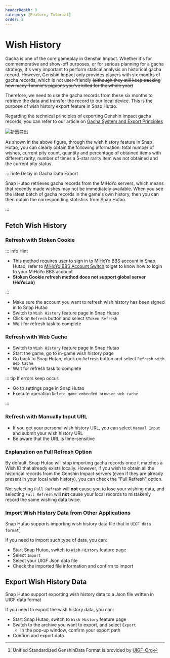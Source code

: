 ```yaml
---
headerDepth: 0
category: [Feature, Tutorial]
order: 2
---
```


# Wish History

Gacha is one of the core gameplay in Genshin Impact. Whether it's for commemorative and show-off purposes,
or for serious planning for a gacha strategy, it's very important to perform statical analysis on historical gacha record.
However, Genshin Impact only provides players with six months of gacha records, which is not user-friendly ~~(although they
still keep tracking how many Timmie's pigeons you've killed for the whole year)~~

Therefore, we need to use the gacha records from these six months to retrieve the data and transfer the record to our
local device. This is the purpose of wish history export feature in Snap Hutao.

Regarding the technical principles of exporting Genshin Impact gacha records,
you can refer to our article on [Gacha System and Export Principles](../advanced/Gacha-system-and-export-principal.html)

![祈愿导出](https://img.alicdn.com/imgextra/i3/1797064093/O1CN01B2DDii1g6du87XIIG_!!1797064093.png)

As shown in the above figure, through the wish history feature in Snap Hutao, you can clearly obtain the following information:
total number of wishes, current pity count, quantity and percentage of obtained items with different rarity, number of
times a 5-star rarity item was not obtained and the current pity status.

::: note Delay in Gacha Data Export

Snap Hutao retrieves gacha records from the MiHoYo servers, which means that recently made wishes may not be immediately
available. When you see the latest batch of gacha records in the game's own history, then you can then obtain the corresponding
statistics from Snap Hutao.

:::

## Fetch Wish History

### Refresh with Stoken Cookie <Badge text="Recommend" type="tip" />

::: info Hint

- This method requires user to sign in to MiHoYo BBS account in Snap Hutao, refer to
  [MiHoYo BBS Account Switch](mhy-account-switch.md) to get to know how to login to your MiHoYo BBS account
- **Stoken Cookie refresh method does not support global server (HoYoLab)**

:::

- Make sure the account you want to refresh wish history has been signed in to Snap Hutao
- Switch to `Wish History` feature page in Snap Hutao
- Click on `Refresh` button and select `SToken Refresh`
- Wait for refresh task to complete

### Refresh with Web Cache <Badge text="Global Server Supported" type="tip" />

- Switch to `Wish History` feature page in Snap Hutao
- Start the game, go to in-game wish history page
- Go back to Snap Hutao, clock on `Refresh` button and select `Refresh with Web Cache`
- Wait for refresh task to complete

::: tip
If errors keep occur:

- Go to settings page in Snap Hutao
- Execute operation `Delete game embeeded browser web cache`

:::

### Refresh with Manually Input URL <Badge text="Global Server Supported" type="tip" />

- If you get your personal wish history URL, you can select `Manual Input` and submit your wish history URL
- Be aware that the URL is time-sensitive

### Explanation on Full Refresh Option

By default, Snap Hutao will stop importing gacha records once it matches a Wish ID that already exists locally.
However, if you wish to obtain all the historical records from the Genshin Impact servers
(even if they are already present in your local wish history), you can check the "Full Refresh" option.

Not selecting `Full Refresh` will **not** cause you to lose your wishing data,
and selecting `Full Refresh` will **not** cause your local records to mistakenly record the same wishing data twice.

### Import Wish History Data from Other Applications <Badge text="UIGF" type="info" />

Snap Hutao supports importing wish history data file that in `UIGF data format`[^UIGF-Org]

If you need to import such type of data, you can:

- Start Snap Hutao, switch to `Wish History` feature page
- Select `Import`
- Select your UIGF Json data file
- Check the imported file information and confirm to import

## Export Wish History Data <Badge text="UIGF" type="info" />

Snap Hutao support exporting wish history data to a Json file written in UIGF data format

If you need to export the wish history data, you can:

- Start Snap Hutao, switch to `Wish History` feature page
- Switch to the archive you want to export, and select `Export`
  - In the pop-up window, confirm your export path
- Confirm and export data

[^UIGF-Org]: Unified Standardized GenshinData Format is provided by [UIGF-Org](https://uigf.org/)
